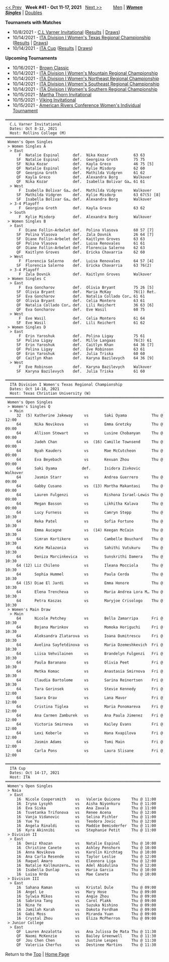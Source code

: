 <a name="top"></a>[<< Prev](women_singles_2140.md) &nbsp; **Week #41 - Oct 11-17, 2021** &nbsp; [Next >>](women_singles_2142.md) &nbsp;&nbsp;&nbsp;&nbsp;&nbsp;&nbsp;&nbsp; [Men](./men_singles_2141.md) &#124; [***Women***](./women_singles_2141.md) &nbsp;&nbsp;&nbsp;&nbsp;&nbsp; [***Singles***](./women_singles_2141.md) &#124; [Doubles](./women_doubles_2141.md)

**Tournamets with Matches**  
- 10/8/2021 - [C.L Varner Invitational](#21-27941) ([Results](#21-27941) &#124; <a href="https://colleges.wearecollegetennis.com/competitions/RollinsCollegeM/Tournaments/Overview/3CD48F05-0A53-43AA-90D0-6464D0615B24" target="_blank">Draws</a>)  
- 10/14/2021 - [ITA Division I Women's Texas Regional Championship](#21-76092) ([Results](#21-76092) &#124; <a href="https://colleges.wearecollegetennis.com/competitions/TexasChristianUniversityW/Tournaments/Overview/9574C0F1-FB6F-4587-813E-366D4EF8CD5F" target="_blank">Draws</a>)  
- 10/14/2021 - [ITA Cup](#21-00186) ([Results](#21-00186) &#124; <a href="https://colleges.wearecollegetennis.com/competitions/ITA/Tournaments/Overview/0290D146-CA89-4E5D-BBC2-83C8E09F3A13" target="_blank">Draws</a>)  

**Upcoming Tournaments**  
- 10/16/2021 - <a href="https://colleges.wearecollegetennis.com/competitions/BrownUniversityW/Tournaments/Overview/EB02B6B4-F180-44F5-853D-BF4D2B75D1B1" target="_blank">Brown Classic</a>  
- 10/14/2021 - <a href="https://colleges.wearecollegetennis.com/competitions/UnivOfNevadaLasVegasW/Tournaments/Overview/8349E296-1156-4B75-8B7A-EB4125B5FBAD" target="_blank">ITA Division I Women's Mountain Regional Championship</a>  
- 10/14/2021 - <a href="https://colleges.wearecollegetennis.com/competitions/DartmouthCollegeW/Tournaments/Overview/B1C9ACB5-0D08-48E0-980C-75F2F818B28F" target="_blank">ITA Division I Women's Northeast Regional Championship</a>  
- 10/14/2021 - <a href="https://colleges.wearecollegetennis.com/competitions/UniversityOfCentralFloridaW/Tournaments/Overview/477EFA21-99A1-4948-BCBA-3E47323DA44C" target="_blank">ITA Division I Women's Southeast Regional Championship</a>  
- 10/14/2021 - <a href="https://colleges.wearecollegetennis.com/competitions/UniversityOfAlabamaW/Tournaments/Overview/3664EBFB-3074-4E63-93F8-6E120D21EEF6" target="_blank">ITA Division I Women's Southern Regional Championship</a>  
- 10/15/2021 - <a href="https://colleges.wearecollegetennis.com/competitions/WestVirginiaUniversityW/Tournaments/Overview/0BF52CA4-E91A-4D61-9B44-270AE4D10F2A" target="_blank">Martha Thorn Invitational</a>  
- 10/15/2021 - <a href="https://colleges.wearecollegetennis.com/competitions/ClevelandStateUniversityW/Tournaments/Overview/FAC43618-AC29-4932-9874-0402332C5CE0" target="_blank">Viking Invitational</a>  
- 10/15/2021 - <a href="https://colleges.wearecollegetennis.com/competitions/ITA/Tournaments/Overview/CE1E3C19-DD67-4D93-A46C-1B94A9C7BB6C" target="_blank">American Rivers Conference Women's Individual Tournament</a>  

<a name="21-27941"></a>
~~~
═══════════════════════════════════════════════════════════════════════
  C.L Varner Invitational
  Dates: Oct 8-12, 2021
  Host: Rollins College (M)
═══════════════════════════════════════════════════════════════════════
 Women's Open Singles
 > Women Singles A
  > East
      F  Natalie Espinal      def.  Nika Kozar           63 63
     SF  Natalie Espinal      def.  Georgina Groth       75 75
     SF  Nika Kozar           def.  Kayla Greco          46 75 [5]
     QF  Natalie Espinal      def.  Kylie Misdorp        62 60
     QF  Georgina Groth       def.  Mathilda Vidgren     61 62
     QF  Kayla Greco          def.  Alexandra Borg       Walkover
     QF  Nika Kozar           def.  Isabella Bolivar Ga… 61 61
  > West
      F  Isabella Bolivar Ga… def.  Mathilda Vidgren     Walkover
     SF  Mathilda Vidgren     def.  Kylie Misdorp        63 67(5) [8]
     SF  Isabella Bolivar Ga… def.  Alexandra Borg       Walkover
  > 3-4 Playoff
      F  Georgina Groth       def.  Kayla Greco          63 62
  > South
      F  Kylie Misdorp        def.  Alexandra Borg       Walkover
 > Women Singles B
  > East
      F  Diane Follin-Arbelet def.  Polina Vlasova       60 57 [7]
     SF  Polina Vlasova       def.  Zala Dovnik          26 64 [7]
     SF  Diane Follin-Arbelet def.  Kaitlynn Groves      63 63
     QF  Polina Vlasova       def.  Luisa Renovales      61 61
     QF  Diane Follin-Arbelet def.  Florencia Salerno    62 63
     QF  Kaitlynn Groves      def.  Ericka Chavarria     62 60
  > West
      F  Florencia Salerno    def.  Luisa Renovales      64 57 [4]
     SF  Florencia Salerno    def.  Ericka Chavarria     63 76(2)
  > 3-4 Playoff
      F  Zala Dovnik          def.  Kaitlynn Groves      Walkover
 > Women Singles C
  > East
      F  Eva Goncharov        def.  Olivia Bryant        75 26 [5]
     SF  Olivia Bryant        def.  Maria McKay          76(1) Ret.
     SF  Eva Goncharov        def.  Natalia Collado Cor… 61 61
     QF  Olivia Bryant        def.  Celia Montero        63 61
     QF  Natalia Collado Cor… def.  Lili Reichert        36 63 [6]
     QF  Eva Goncharov        def.  Eve Wasil            60 75
  > West
      F  Eve Wasil            def.  Celia Montero        61 64
     SF  Eve Wasil            def.  Lili Reichert        61 62
 > Women Singles D
  > East
      F  Erin Yaroshuk        def.  Polina Ligay         75 61
     SF  Polina Ligay         def.  Mille Langaas        76(3) 61
     SF  Erin Yaroshuk        def.  Caitlyn Khan         64 36 [7]
     QF  Polina Ligay         def.  Eve Robinson         63 61
     QF  Erin Yaroshuk        def.  Julia Triska         60 60
     QF  Caitlyn Khan         def.  Karyna Bazilevych    64 36 [9]
  > West
      F  Eve Robinson         def.  Karyna Bazilevych    Walkover
     SF  Karyna Bazilevych    def.  Julia Triska         61 60
~~~

<a name="21-76092"></a>
~~~
════════════════════════════════════════════════════════════════════════════
  ITA Division I Women's Texas Regional Championship
  Dates: Oct 14-18, 2021
  Host: Texas Christian University (W)
════════════════════════════════════════════════════════════════════════════
 Women's Open Singles
 > Women's Singles Q
  > Main
     32  (5) Katherine Jakeway     vs       Saki Oyama           Thu @ 12:00
     64      Nika Novikova         vs       Emma Gretzky         Thu @ 09:00
     64      Allison Stewart       vs       Lusine Chobanyan     Thu @ 09:00
     64      Jadeh Chan            vs  (16) Camille Townsend     Thu @ 09:00
     64      Nyah Kauders          vs       Mae McCutcheon       Thu @ 09:00
     64      Eva Beyebach          vs       Kexuan Zhou          Thu @ 09:00
     64      Saki Oyama           def.      Isidora Zivkovic     Walkover
     64      Jasmin Starr          vs       Andrea Guerrero      Thu @ 09:00
     64      Gabby Cusano          vs  (13) Martha Makantasi     Thu @ 09:00
     64      Lauren Fulgenzi       vs       Rishona Israel-Lewis Thu @ 09:00
     64      Megan Basson          vs       Likhitha Kalava      Thu @ 09:00
     64      Lucy Furness          vs       Camryn Stepp         Thu @ 10:30
     64      Reka Patel            vs       Sofia Fortuno        Thu @ 10:30
     64      Emma Aucagne          vs  (14) Keegan McCain        Thu @ 10:30
     64      Simran Kortikere      vs       Cambelle Bouchard    Thu @ 10:30
     64      Kate Malazonia        vs       Sahithi Vutukuru     Thu @ 10:30
     64      Deniza Marcinkevica   vs       Sunskrithi Damera    Thu @ 10:30
     64 (12) Liz Chileno           vs       Ileana Mocciola      Thu @ 10:30
     64      Sophia Hummel         vs       Paula Cerda          Thu @ 10:30
     64 (15) Diae El Jardi         vs       Emma Honore          Thu @ 10:30
     64      Elena Trencheva       vs       Maria Andrea Lora M… Thu @ 10:30
     64      Petra Kaszas          vs       Maryjoe Crisologo    Thu @ 10:30
 > Women's Main Draw
  > Main
     64      Nicole Petchey        vs       Bella Zamarripa      Fri @ 10:30
     64      Bojana Marinkov       vs       Momoka Horiguchi     Fri @ 10:30
     64      Aleksandra Zlatarova  vs       Ioana Dumitrescu     Fri @ 10:30
     64      Avelina Sayfetdinova  vs       Maria Dzemeshkevich  Fri @ 10:30
     64      Liisa Vehvilainen     vs       Brandelyn Fulgenzi   Fri @ 10:30
     64      Paula Baranano        vs       Olivia Peet          Fri @ 10:30
     64      Metka Komac           vs       Anastasia Smirnova   Fri @ 10:30
     64      Claudia Bartolome     vs       Sarina Reinertsen    Fri @ 10:30
     64      Tara Gorinsek         vs       Stevie Kennedy       Fri @ 12:00
     64      Saara Orav            vs       Lana Mavor           Fri @ 12:00
     64      Cristina Tiglea       vs       Maria Ponomareva     Fri @ 12:00
     64      Ana Carmen Zamburek   vs       Ana Paula Jimenez    Fri @ 12:00
     64      Victoria Smirnova     vs       Kailey Evans         Fri @ 12:00
     64      Lexi Keberle          vs       Hana Kvapilova       Fri @ 12:00
     64      Jasmin Adams          vs       Tomi Main            Fri @ 12:00
     64      Carla Pons            vs       Laura Slisane        Fri @ 12:00
~~~

<a name="21-00186"></a>
~~~
═════════════════════════════════════════════════════════════════════
  ITA Cup
  Dates: Oct 14-17, 2021
  Host: ITA
═════════════════════════════════════════════════════════════════════
 Women's Open Singles
 > Naia
  > East
     16  Nicole Coopersmith    vs   Valerie Quiceno     Thu @ 11:00
     16  Iryna Lysykh          vs   Aisha Niyonkuru     Thu @ 11:00
     16  Eva Siska             vs   Ana Zavala          Thu @ 11:00
     16  Tsvetanka Trifonova   vs   Renee Acena         Thu @ 12:00
     16  Vanja Vidanovic       vs   Selina Pichler      Thu @ 11:00
     16  Yue Yu                vs   Teodora Jovic       Thu @ 12:00
     16  Angela Rinaldi        vs   Maddie Bemisderfer  Thu @ 11:00
     16  Kyra Akinnibi         vs   Stephanie Petit     Thu @ 11:00
 > Division II
  > East
     16  Deniz Khazan          vs   Natalie Espinal     Thu @ 10:00
     16  Christine Canete      vs   Ashley Penshorn     Thu @ 10:00
     16  Anna Novikova         vs   Karolin Kirchtag    Thu @ 10:00
     16  Ana Carla Resende     vs   Taylor Leslie       Thu @ 12:00
     16  Raquel Amaro          vs   Eleonora Liga       Thu @ 12:00
     16  Natalie Kallmunzero…  vs   Adel Abidulina      Thu @ 12:00
     16  Isabella Dunlap       vs   Maria Garcia        Thu @ 10:00
     16  Luisa Hrda            vs   Mae Canete          Thu @ 10:00
 > Division III
  > East
     16  Sahana Raman          vs   Kristal Dule        Thu @ 09:00
     16  Angel Le              vs   Mary Hose           Thu @ 09:00
     16  Sylwia Mikos          vs   Angie Zhou          Thu @ 09:00
     16  Sabrina Tang          vs   Carol Plakk         Thu @ 09:00
     16  Nina Ye               vs   Suzuka Nishino      Thu @ 09:00
     16  Jamilah Karah         vs   Dakota Fordham      Thu @ 09:00
     16  Gabi Moss             vs   Miranda Yuan        Thu @ 09:00
     16  Crystal Zhou          vs   Eliza McPherron     Thu @ 09:00
 > Junior College
  > East
     QF  Lauren Anzalotta      vs   Ana Julissa De Mata Thu @ 11:30
     QF  Naomi McKenzie        vs   Bailey Greenwell    Thu @ 11:30
     QF  Jou Chen Chen         vs   Justine Lespes      Thu @ 11:30
     QF  Valeriia Cherfus      vs   Destinee Martins    Thu @ 11:30
~~~

Return to the [Top](./women_singles_2141.md) &#124; [Home Page](../../index.md)
